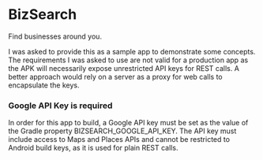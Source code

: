 BizSearch
========

Find businesses around you.

I was asked to provide this as a sample app to demonstrate some concepts. The requirements I was
asked to use are not valid for a production app as the APK will necessarily
expose unrestricted API keys for REST calls. A better approach would rely on a server as a proxy
for web calls to encapsulate the keys.

### Google API Key is required

In order for this app to build, a Google API key must be set as the value of the Gradle property
BIZSEARCH_GOOGLE_API_KEY. The API key must include access to Maps and Places APIs and cannot be
restricted to Android build keys, as it is used for plain REST calls.
